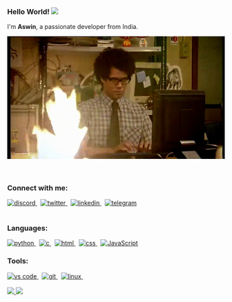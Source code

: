 
###  Hello World! <img width="30" src="https://camo.githubusercontent.com/e8e7b06ecf583bc040eb60e44eb5b8e0ecc5421320a92929ce21522dbc34c891/68747470733a2f2f6d656469612e67697068792e636f6d2f6d656469612f6876524a434c467a6361737252346961377a2f67697068792e676966">

 I'm **Aswin**, a passionate developer from India.
 <br>


![](https://raw.githubusercontent.com/AswinHarish/AswinHarish/main/f.gif)
<!---
<h3 align="left">Interests</h3>
<ul>
    <li>Python</li>
    <li>Blockchain</li>
    <li>AI</li>
    <li>DeFi</li>
    <li>Web3</li>
</ul>
--->
<br>
<h3 align="left">Connect with me:</h3>
<a href="https://discordapp.com/users/929700063595348009">
<img width="34px" src="https://aswinharish.in/icons/Discord.svg" alt="discord">
</a>
&nbsp;
<a href="https://twitter.com/aswinharish_">
<img width="34px" src="https://aswinharish.in/icons/Twitter.svg" alt="twitter">
</a>
&nbsp;
<a href="https://www.linkedin.com/in/aswinharish">
<img width="34px" src="https://aswinharish.in/icons/LinkedIn.svg" alt="linkedin">
</a>
&nbsp;
<a href="https://t.me/AswinHarish/">
<img width="34px" src="https://aswinharish.in/icons/Telegram.svg" alt="telegram" style="border-radius: 0px;" >
</a>


<br>
<br>


<h3 align="left">Languages:</h3>
<a href="https://www.python.org/">
    <img width="34px" src="https://aswinharish.in/icons/Python-Dark.svg"
        alt="python">
</a>
<!---
&nbsp;
<a href="https://reactjs.org/">
    <img width="34px" src="https://raw.githubusercontent.com/tandpfun/skill-icons/59059d9d1a2c092696dc66e00931cc1181a4ce1f/icons/React-Dark.svg"
        alt="react">
</a>
--->
&nbsp;
<a href="https://devdocs.io/c/">
    <img width="34px" src="https://aswinharish.in/icons/C.svg"
        alt="c">
</a>
&nbsp;
<a href="https://www.w3schools.com/html/">
    <img width="34px" src="https://aswinharish.in/icons/HTML.svg"
        alt="html">
</a>
&nbsp;
<a href="https://www.w3schools.com/css/">
    <img width="34px" src="https://aswinharish.in/icons/CSS.svg"
        alt="css">
</a>
&nbsp;
<a href="https://www.w3schools.com/js/">
    <img width="34px" src="https://aswinharish.in/icons/JavaScript.svg"
     alt="JavaScript">
</a>

<h3 align="left">Tools:</h3>
<a href="https://code.visualstudio.com/">
    <img width="34px" src="https://aswinharish.in/icons/VSCode-Dark.svg"
        alt="vs code">
</a>
&nbsp;
<a href="https://git-scm.com/">
    <img width="34px" src="https://aswinharish.in/icons/Git.svg"
        alt="git">
</a>
&nbsp;
<a href="https://www.linux.org/">
    <img width="34px" src="https://aswinharish.in/icons/Linux-Dark.svg"
        alt="linux">
</a>
&nbsp;


<br>
<br>
<a href="https://github.com/AswinHarish/">
  <img height="137px" src="https://github-readme-stats.vercel.app/api?username=AswinHarish&hide_border=true&hide_title=true&show_icons=true&theme=tokyonight"/>  
</a>

<a href="https://github.com/AswinHarish/">
  <img height="137px" src="https://github-readme-stats.vercel.app/api/top-langs/?username=AswinHarish&hide_border=true&hide_title=true&layout=compact&langs_count=4&icon_color=fff&theme=tokyonight" />
</a>

<br>
<br>
<br>
